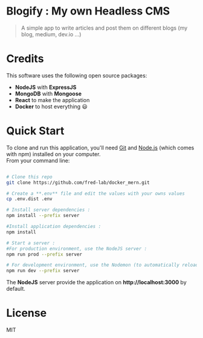 # Blogify : My own Headless CMS

> A simple app to write articles and post them on different blogs (my blog, medium, dev.io ...)

# Credits

This software uses the following open source packages:

- **NodeJS** with **ExpressJS**
- **MongoDB** with **Mongoose**
- **React** to make the application
- **Docker** to host everything :smiley:

# Quick Start

To clone and run this application, you'll need [Git](https://git-scm.com/) and [Node.js](https://nodejs.org/en/) (which comes with npm) installed on your computer.  
From your command line:

```bash

# Clone this repo
git clone https://github.com/fred-lab/docker_mern.git

# Create a **.env** file and edit the values with your owns values
cp .env.dist .env

# Install server dependencies :
npm install --prefix server

#Install application dependencies :
npm install

# Start a server :
#For production environment, use the NodeJS server :
npm run prod --prefix server

# For development environment, use the Nodemon (to automatically reload the NodeJS server when a change is done on the server):
npm run dev --prefix server

```

The **NodeJS** server provide the application on **http://localhost:3000** by default.

# License

MIT
